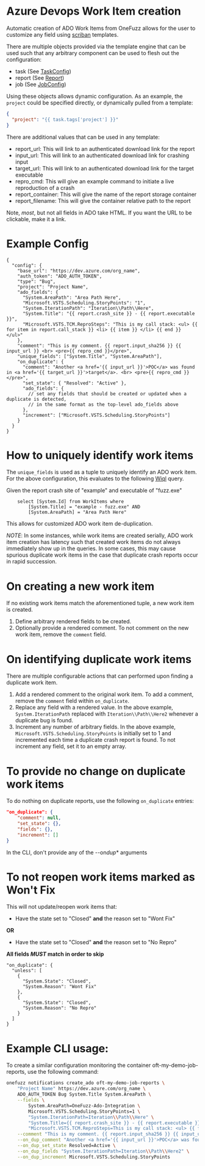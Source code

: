 # Azure Devops Work Item creation

Automatic creation of ADO Work Items from OneFuzz allows for the user to
customize any field using [scriban](https://github.com/scriban/scriban)
templates.

There are multiple objects provided via the template engine that
can be used such that any arbitrary component can be used to flesh out
the configuration:

* task (See [TaskConfig](../../src/ApiService/ApiService/OneFuzzTypes/Model.cs))
* report (See [Report](../../src/ApiService/ApiService/OneFuzzTypes/Model.cs))
* job (See [JobConfig](../../src/ApiService/ApiService/OneFuzzTypes/Model.cs))

Using these objects allows dynamic configuration. As an example, the `project`
could be specified directly, or dynamically pulled from a template:

```json
{
  "project": "{{ task.tags['project'] }}"
}
```

There are additional values that can be used in any template:

* report_url: This will link to an authenticated download link for the report
* input_url: This will link to an authenticated download link for crashing input
* target_url: This will link to an authenticated download link for the target
  executable
* repro_cmd: This will give an example command to initiate a live reproduction
  of a crash
* report_container: This will give the name of the report storage container
* report_filename: This will give the container relative path to the report

Note, _most_, but not all fields in ADO take HTML. If you want the URL to be
clickable, make it a link.

# Example Config

```jsonc
{
  "config": {
    "base_url": "https://dev.azure.com/org_name",
    "auth_token": "ADO_AUTH_TOKEN",
    "type": "Bug",
    "project": "Project Name",
    "ado_fields": {
      "System.AreaPath": "Area Path Here",
      "Microsoft.VSTS.Scheduling.StoryPoints": "1",
      "System.IterationPath": "Iteration\\Path\\Here",
      "System.Title": "{{ report.crash_site }} - {{ report.executable }}",
      "Microsoft.VSTS.TCM.ReproSteps": "This is my call stack: <ul> {{ for item in report.call_stack }} <li> {{ item }} </li> {{ end }} </ul>"
    },
    "comment": "This is my comment. {{ report.input_sha256 }} {{ input_url }} <br> <pre>{{ repro_cmd }}</pre>",
    "unique_fields": ["System.Title", "System.AreaPath"],
    "on_duplicate": {
      "comment": "Another <a href='{{ input_url }}'>POC</a> was found in <a href='{{ target_url }}'>target</a>. <br> <pre>{{ repro_cmd }}</pre>",
      "set_state": { "Resolved": "Active" },
      "ado_fields": {
        // set any fields that should be created or updated when a duplicate is detected,
        // in the same format as the top-level ado_fields above
      },
      "increment": ["Microsoft.VSTS.Scheduling.StoryPoints"]
    }
  }
}
```

# How to uniquely identify work items

The `unique_fields` is used as a tuple to uniquely identify an ADO work item.
For the above configuration, this evaluates to the following
[Wiql](https://docs.microsoft.com/en-us/azure/devops/boards/queries/wiql-syntax?view=azure-devops)
query.

Given the report crash site of "example" and executable of "fuzz.exe"

```
    select [System.Id] from WorkItems where
        [System.Title] = "example - fuzz.exe" AND
        [System.AreaPath] = "Area Path Here"
```

This allows for customized ADO work item de-duplication.

_NOTE_: In some instances, while work items are created serially, ADO work item
creation has latency such that created work items do not always immediately show
up in the queries. In some cases, this may cause spurious duplicate work items
in the case that duplicate crash reports occur in rapid succession.

# On creating a new work item

If no existing work items match the aforementioned tuple, a new work item is
created.

1. Define arbitrary rendered fields to be created.
2. Optionally provide a rendered comment. To not comment on the new work item,
   remove the `comment` field.

# On identifying duplicate work items

There are multiple configurable actions that can performed upon finding a
duplicate work item.

1. Add a rendered comment to the original work item. To add a comment, remove
   the `comment` field within `on_duplicate`.
2. Replace any field with a rendered value. In the above example,
   `System.IterationPath` replaced with `Iteration\\Path\\Here2` whenever a
   duplicate bug is found.
3. Increment any number of arbitrary fields. In the above example,
   `Microsoft.VSTS.Scheduling.StoryPoints` is initially set to 1 and incremented
   each time a duplicate crash report is found. To not increment any field, set
   it to an empty array.

# To provide no change on duplicate work items

To do nothing on duplicate reports, use the following `on_duplicate` entries:

```json
"on_duplicate": {
    "comment": null,
    "set_state": {},
    "fields": {},
    "increment": []
}
```

In the CLI, don't provide any of the --on*dup*\* arguments

# To not reopen work items marked as Won't Fix

This will not update/reopen work items that:

* Have the state set to "Closed" **and** the reason set to "Wont Fix"

**OR**

* Have the state set to "Closed" **and** the reason set to "No Repro"

**All fields _MUST_ match in order to skip**

```jsonc
"on_duplicate": {
  "unless": [
    {
      "System.State": "Closed",
      "System.Reason": "Wont Fix"
    },
    {
      "System.State": "Closed",
      "System.Reason": "No Repro"
    }
  ]
}
```

# Example CLI usage:

To create a similar configuration monitoring the container
oft-my-demo-job-reports, use the following command:

```bash
onefuzz notifications create_ado oft-my-demo-job-reports \
    "Project Name" https://dev.azure.com/org_name \
    ADO_AUTH_TOKEN Bug System.Title System.AreaPath \
    --fields \
        System.AreaPath=OneFuzz-Ado-Integration \
        Microsoft.VSTS.Scheduling.StoryPoints=1 \
        "System.IterationPath=Iteration\\Path\\Here" \
        "System.Title={{ report.crash_site }} - {{ report.executable }}" \
        "Microsoft.VSTS.TCM.ReproSteps=This is my call stack: <ul> {{ for item in report.call_stack }} <li> {{ item }} </li> {{ end }} </ul>" \
    --comment "This is my comment. {{ report.input_sha256 }} {{ input_url }}" \
    --on_dup_comment "Another <a href='{{ input_url }}'>POC</a> was found in <a href='{{ target_url }}'>target</a>" \
    --on_dup_set_state Resolved=Active \
    --on_dup_fields "System.IterationPath=Iteration\\Path\\Here2" \
    --on_dup_increment Microsoft.VSTS.Scheduling.StoryPoints
```
